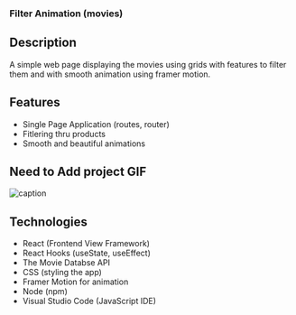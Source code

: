 ### Filter Animation (movies)

## Description
A simple web page displaying the movies using grids with features to filter them and with smooth animation using framer motion. 

## Features
- Single Page Application (routes, router)
- Fitlering thru products
- Smooth and beautiful animations


## Need to Add project GIF
![caption](react-filter-animation.gif)

## Technologies
- React (Frontend View Framework)
- React Hooks (useState, useEffect)
- The Movie Databse API
- CSS (styling the app)
- Framer Motion for animation
- Node (npm)
- Visual Studio Code (JavaScript IDE)
